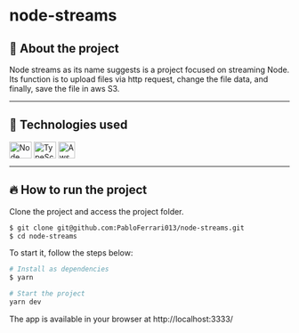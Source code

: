 # node-streams

## 🤔 About the project
Node streams as its name suggests is a project focused on streaming Node. Its function is to upload files via http request, change the file data, and finally, save the file in aws S3.

---

## 🧪 Technologies used
<div style="display: inline_block">
  <img align="center" alt="Node" height="30" width="40" src="https://cdn.jsdelivr.net/gh/devicons/devicon/icons/nodejs/nodejs-original.svg">
  <img align="center" alt="TypeScript" height="30" width="40" src="https://cdn.jsdelivr.net/gh/devicons/devicon/icons/typescript/typescript-original.svg">
  <img align="center" alt="Aws S3" height="30" src="https://cdn-blog.lawrencemcdaniel.com/wp-content/uploads/2021/01/30083957/aws-s3-logo.png">
</div>

---


## 🔥 How to run the project
Clone the project and access the project folder.
```bash
$ git clone git@github.com:PabloFerrari013/node-streams.git
$ cd node-streams
```

To start it, follow the steps below:
```bash
# Install as dependencies
$ yarn 

# Start the project
yarn dev
```
The app is available in your browser at http://localhost:3333/
